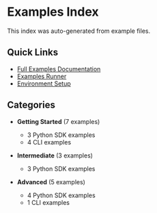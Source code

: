 # Examples Index

This index was auto-generated from example files.

## Quick Links

- [Full Examples Documentation](examples.md)
- [Examples Runner](../examples/run_examples.py)
- [Environment Setup](../examples/env.example)

## Categories

- **Getting Started** (7 examples)
  - 3 Python SDK examples
  - 4 CLI examples

- **Intermediate** (3 examples)
  - 3 Python SDK examples

- **Advanced** (5 examples)
  - 4 Python SDK examples
  - 1 CLI examples
